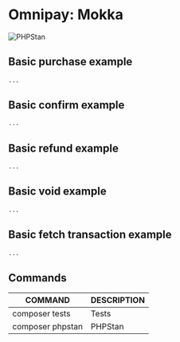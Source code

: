 # Omnipay: Mokka

![PHPStan](https://img.shields.io/badge/PHPStan-level%205-brightgreen.svg?style=flat)

## Basic purchase example

```php
...
```


## Basic confirm example

```php
...
```

## Basic refund example

```php
...
```

## Basic void example

```php
...
```

## Basic fetch transaction example

```php
...
```

## Commands

| COMMAND | DESCRIPTION |
| ------ | ------ |
| composer tests | Tests |
| composer phpstan |  PHPStan |